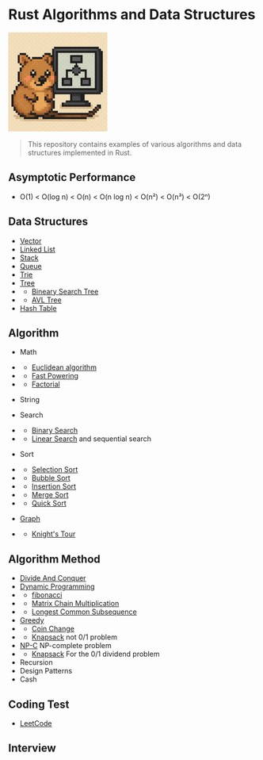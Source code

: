 # Rust Algorithms and Data Structures

<img src="./assets/kka.jpeg" style="width: 200px;" />

>This repository contains examples of various algorithms and data structures implemented in Rust.


## Asymptotic Performance

- O(1) < O(log n) < O(n) < O(n log n) < O(n²) < O(n³) < O(2ⁿ)

## Data Structures
- [Vector](https://github.com/kyunghyunHan/rust_algorithm/blob/main/src/data_structure/vector/vector.md)
- [Linked List](https://github.com/kyunghyunHan/rust_algorithm/blob/main/src/data_structure/linked_list/linked_list.md)
- [Stack](https://github.com/kyunghyunHan/rust_algorithm/blob/main/src/data_structure/stack/stack.md)
- [Queue](https://github.com/kyunghyunHan/rust_algorithm/blob/main/src/data_structure/queue/queue.md)
- [Trie](https://github.com/kyunghyunHan/rust_algorithm/blob/main/src/data_structure/trie/trie.md)
- [Tree](https://github.com/kyunghyunHan/rust_algorithm/blob/main/src/data_structure/tree/tree.md)
- - [Bineary Search Tree]()
- - [AVL Tree]()
- [Hash Table]()
## Algorithm
- Math
- - [Euclidean algorithm]()
- - [Fast Powering]()
- - [Factorial](https://github.com/kyunghyunHan/rust_algorithm/blob/main/src/algorithms/math/factorial/factorial.md)
- String
- Search
- - [Binary Search](./src/algorithms/search/binary_search/binary_search.md)
- - [Linear Search](https://github.com/kyunghyunHan/rust_algorithm/blob/main/src/algorithms/search/linear_search/lenear_search.md) and sequential search
- Sort
- - [Selection Sort](./src/algorithms/sort/select/select.md)
- - [Bubble Sort](https://github.com/kyunghyunHan/rust_algorithm/blob/main/src/algorithms/sort/bubble/bubble_sort.md)
- - [Insertion Sort](./src/algorithms/sort/insertion/insertion.md)
- - [Merge Sort](https://github.com/kyunghyunHan/rust_algorithm/blob/main/src/algorithms/sort/merge/merge_sort.md)
- - [Quick Sort](./src/algorithms/sort/quick/quick.md)

- [Graph]()
- - [Knight's Tour](./src/algorithms/backtracking/knights_tour/knights_tour.md)
## Algorithm Method
- [Divide And Conquer](./src/algorithms/divide_and_conquer/divide_and_conquer.md)
- [Dynamic Programming](./src/algorithms/dynamic_programming/dynamic_programming.md)
- - [fibonacci](./src/algorithms/math/factorial/factorial.md)
- - [Matrix Chain Multiplication]()
- - [Longest Common Subsequence]()
- [Greedy](./src/algorithms/greedy/greedy.md) 
- - [Coin Change](./src/algorithms/greedy/coin_change/mod.rs)
- - [Knapsack](./src/algorithms/greedy/knapsack/knapsack.md) not 0/1 problem
- [NP-C]() NP-complete problem
- - [Knapsack](./src/algorithms/greedy/knapsack/knapsack.md) For the 0/1 dividend problem
- Recursion
- Design Patterns
- Cash


## Coding Test
- [LeetCode](https://leetcode.com/)

## Interview

